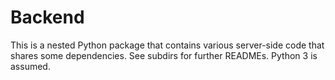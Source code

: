 # Backend

This is a nested Python package that contains various server-side code that shares some dependencies. See subdirs for further READMEs. Python 3 is assumed.
